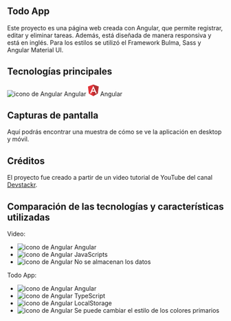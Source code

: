 ## Todo App

Este proyecto es una página web creada con Angular, que permite registrar, editar y eliminar tareas. Además, está diseñada de manera responsiva y está en inglés. Para los estilos se utilizó el Framework Bulma, Sass y Angular Material UI.

## Tecnologías principales

![icono de Angular](https://i.ibb.co/yXPYj5b/Angular.png) Angular
![icono de Angular](./src/assets/Angular.png) Angular

## Capturas de pantalla

Aquí podrás encontrar una muestra de cómo se ve la aplicación en desktop y móvil.

## Créditos

El proyecto fue creado a partir de un video tutorial de YouTube del canal [Devstackr](https://www.youtube.com/watch?v=gvWxMQ_Zios).

## Comparación de las tecnologías y características utilizadas

Video:

- ![icono de Angular](https://i.ibb.co/yXPYj5b/Angular.png) Angular
- ![icono de Angular](https://i.ibb.co/znJW6yq/Java-Script.png) JavaScripts
- ![icono de Angular](https://i.ibb.co/yXPYj5b/Angular.png) No se almacenan los datos

Todo App:

- ![icono de Angular](https://i.ibb.co/yXPYj5b/Angular.png) Angular
- ![icono de Angular](https://i.ibb.co/yXPYj5b/Angular.png) TypeScript
- ![icono de Angular](https://i.ibb.co/yXPYj5b/Angular.png) LocalStorage
- ![icono de Angular](https://i.ibb.co/yXPYj5b/Angular.png) Se puede cambiar el estilo de los colores primarios
